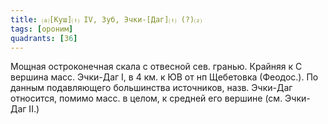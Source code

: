 ```yaml
---
title: ⒜[Куш]⒯ IV, Зуб, Эчки-[Даг]⒯ (?)⒵
tags: [ороним]
quadrants: [З6]
---
```


Мощная остроконечная скала с отвесной сев. гранью. Крайняя к С вершина масс.
Эчки-Даг I, в 4 км. к ЮВ от нп Щебетовка (Феодос.). По данным подавляющего
большинства источников, назв. Эчки-Даг относится, помимо масс. в целом, к
средней его вершине (см. Эчки-Даг II.)
